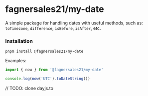 # fagnersales21/my-date

A simple package for handling dates with useful methods, such as: `toTimezone`, `difference`, `isBefore`, `isAfter`, etc.

### Installation
```
pnpm install @fagnersales21/my-date
```

Examples:
```typescript
import { now } from '@fagnersales21/my-date'

console.log(now('UTC').toDateString())
```

// TODO: clone dayjs.to